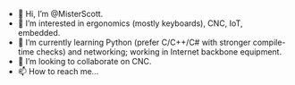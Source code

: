 - 👋 Hi, I’m @MisterScott. 
- 👀 I’m interested in ergonomics (mostly keyboards), CNC, IoT, embedded. 
- 🌱 I’m currently learning Python (prefer C/C++/C# with stronger compile-time checks) and networking; working in Internet backbone equipment. 
- 💞️ I’m looking to collaborate on CNC. 
- 📫 How to reach me... 

<!---
MisterScott/MisterScott is a ✨ special ✨ repository because its `README.md` (this file) appears on your GitHub profile.
You can click the Preview link to take a look at your changes.
--->
